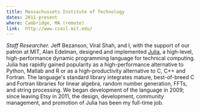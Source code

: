 ```yaml
---
title: Massachussets Institute of Technology
dates: 2011-present
where: Cambridge, MA (remote)
link:  http://www.csail.mit.edu/
---
```


*Staff Researcher.*
Jeff Bezanson, Viral Shah, and I, with the support of our patron at MIT, Alan Edelman, designed and implemented [Julia](http://julialang.org), a high-level, high-performance dynamic programming language for technical computing.
Julia has rapidly gained popularity as a high-performance alternative to Python, Matlab and R or as a high-productivity alternative to C, C++ and Fortran.
The language's standard library integrates mature, best-of-breed C and Fortran libraries for linear algebra, random number generation, FFTs, and string processing.
We began development of the language in 2009;
since leaving Etsy in 2011, the design, development, community management, and promotion of Julia has been my full-time job.
